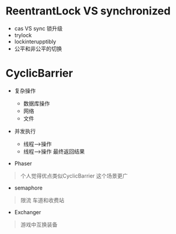 # ReentrantLock VS synchronized

- cas VS sync 锁升级
- trylock 
- lockinterupptibly
- 公平和非公平的切换


# CyclicBarrier
- 复杂操作
    - 数据库操作
    - 网络
    - 文件
- 并发执行
    - 线程-->操作
    - 线程-->操作
    最终返回结果


- Phaser
> 个人觉得优点类似CyclicBarrier 这个场景更广
>

- semaphore
> 限流
> 车道和收费站
>

- Exchanger
> 游戏中互换装备